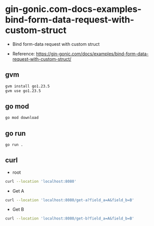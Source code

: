 # gin-gonic.com-docs-examples-bind-form-data-request-with-custom-struct

- Bind form-data request with custom struct

- Reference: https://gin-gonic.com/docs/examples/bind-form-data-request-with-custom-struct/

## gvm

```sh
gvm install go1.23.5
gvm use go1.23.5
```

## go mod

```sh
go mod download
```

## go run

```sh
go run .
```

## curl

- root

```sh
curl --location 'localhost:8080'
```

- Get A

```sh
curl --location 'localhost:8080/get-a?field_a=A&field_b=B'
```

- Get B

```sh
curl --location 'localhost:8080/get-b?field_a=A&field_b=B'
```

